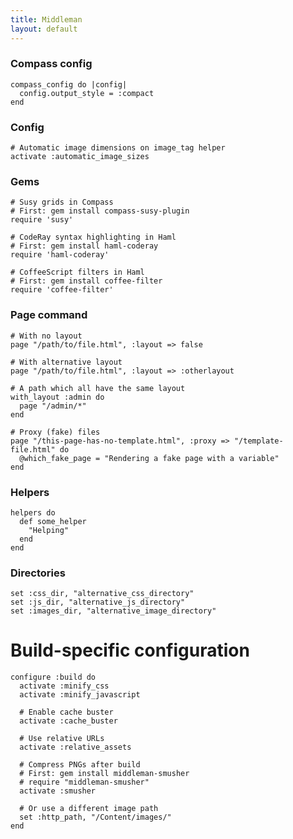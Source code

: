 ```yaml
---
title: Middleman
layout: default
---
```


### Compass config

    compass_config do |config|
      config.output_style = :compact
    end

### Config

    # Automatic image dimensions on image_tag helper
    activate :automatic_image_sizes

### Gems

    # Susy grids in Compass
    # First: gem install compass-susy-plugin
    require 'susy'

    # CodeRay syntax highlighting in Haml
    # First: gem install haml-coderay
    require 'haml-coderay'

    # CoffeeScript filters in Haml
    # First: gem install coffee-filter
    require 'coffee-filter'


### Page command

    # With no layout
    page "/path/to/file.html", :layout => false

    # With alternative layout
    page "/path/to/file.html", :layout => :otherlayout

    # A path which all have the same layout
    with_layout :admin do
      page "/admin/*"
    end

    # Proxy (fake) files
    page "/this-page-has-no-template.html", :proxy => "/template-file.html" do
      @which_fake_page = "Rendering a fake page with a variable"
    end

### Helpers

    helpers do
      def some_helper
        "Helping"
      end
    end

### Directories

    set :css_dir, "alternative_css_directory"
    set :js_dir, "alternative_js_directory"
    set :images_dir, "alternative_image_directory"

# Build-specific configuration

    configure :build do
      activate :minify_css
      activate :minify_javascript

      # Enable cache buster
      activate :cache_buster

      # Use relative URLs
      activate :relative_assets

      # Compress PNGs after build
      # First: gem install middleman-smusher
      # require "middleman-smusher"
      activate :smusher

      # Or use a different image path
      set :http_path, "/Content/images/"
    end
